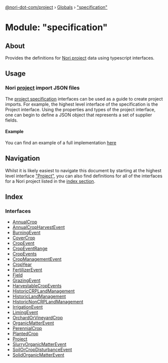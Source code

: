 [@nori-dot-com/project](../README.md) › [Globals](../globals.md) › ["specification"](_specification_.md)

# Module: "specification"

## About

Provides the definitions for [Nori project](../interfaces/_specification_.project.md) data using typescript interfaces.

## Usage

### Nori [project](../interfaces/_specification_.project.md) import JSON files

The [project specification](../interfaces/_specification_.project.md) interfaces can be used as a guide to create project imports.
For example, the highest level interface of the specification is the Project interface. Using the properties and types of the project interface, one can begin to define a JSON object that represents a set of supplier fields.

#### Example

You can find an example of a full implementation [here](../../example/example2.json)

## Navigation

Whilst it is likely easiest to navigate this document by starting at the highest level interface ["Project"](../interfaces/_specification_.project.md), you can also find definitions for all of the interfaces for a Nori project listed in the [index section](#index).

## Index

### Interfaces

* [AnnualCrop](../interfaces/_specification_.annualcrop.md)
* [AnnualCropHarvestEvent](../interfaces/_specification_.annualcropharvestevent.md)
* [BurningEvent](../interfaces/_specification_.burningevent.md)
* [CoverCrop](../interfaces/_specification_.covercrop.md)
* [CropEvent](../interfaces/_specification_.cropevent.md)
* [CropEventRange](../interfaces/_specification_.cropeventrange.md)
* [CropEvents](../interfaces/_specification_.cropevents.md)
* [CropManagementEvent](../interfaces/_specification_.cropmanagementevent.md)
* [CropYear](../interfaces/_specification_.cropyear.md)
* [FertilizerEvent](../interfaces/_specification_.fertilizerevent.md)
* [Field](../interfaces/_specification_.field.md)
* [GrazingEvent](../interfaces/_specification_.grazingevent.md)
* [HarvestableCropEvents](../interfaces/_specification_.harvestablecropevents.md)
* [HistoricCRPLandManagement](../interfaces/_specification_.historiccrplandmanagement.md)
* [HistoricLandManagement](../interfaces/_specification_.historiclandmanagement.md)
* [HistoricNonCRPLandManagement](../interfaces/_specification_.historicnoncrplandmanagement.md)
* [IrrigationEvent](../interfaces/_specification_.irrigationevent.md)
* [LimingEvent](../interfaces/_specification_.limingevent.md)
* [OrchardOrVineyardCrop](../interfaces/_specification_.orchardorvineyardcrop.md)
* [OrganicMatterEvent](../interfaces/_specification_.organicmatterevent.md)
* [PerennialCrop](../interfaces/_specification_.perennialcrop.md)
* [PlantedCrop](../interfaces/_specification_.plantedcrop.md)
* [Project](../interfaces/_specification_.project.md)
* [SlurryOrganicMatterEvent](../interfaces/_specification_.slurryorganicmatterevent.md)
* [SoilOrCropDisturbanceEvent](../interfaces/_specification_.soilorcropdisturbanceevent.md)
* [SolidOrganicMatterEvent](../interfaces/_specification_.solidorganicmatterevent.md)
